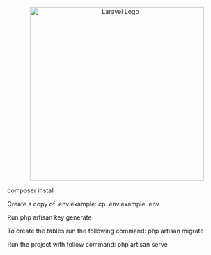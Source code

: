 <p align="center"><a href="https://laravel.com" target="_blank"><img src="https://raw.githubusercontent.com/laravel/art/master/logo-lockup/5%20SVG/2%20CMYK/1%20Full%20Color/laravel-logolockup-cmyk-red.svg" width="400" alt="Laravel Logo"></a></p>

composer install

Create a copy of .env.example: cp .env.example .env

Run php artisan key:generate

To create the tables run the following command: php artisan migrate

Run the project with follow command: php artisan serve
